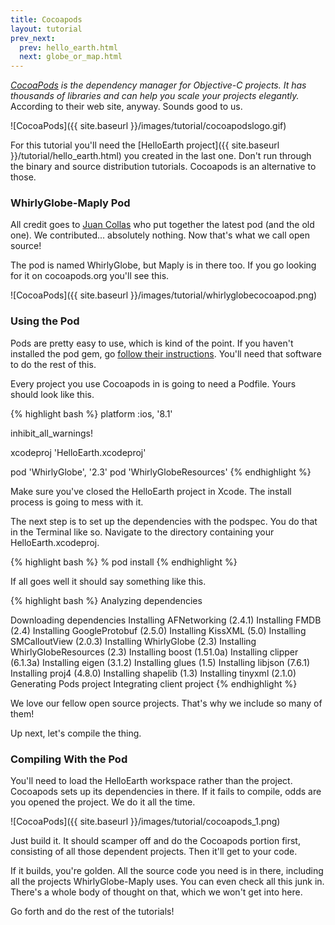 ```yaml
---
title: Cocoapods
layout: tutorial
prev_next:
  prev: hello_earth.html
  next: globe_or_map.html
---
```


_<a href= "http://cocoapods.org/" target="_blank">CocoaPods</a> is the dependency manager for Objective-C projects. It has thousands of libraries and can help you scale your projects elegantly._  According to their web site, anyway.  Sounds good to us.

![CocoaPods]({{ site.baseurl }}/images/tutorial/cocoapodslogo.gif)

For this tutorial you'll need the [HelloEarth project]({{ site.baseurl }}/tutorial/hello_earth.html) you created in the last one.  Don't run through the binary and source distribution tutorials.  Cocoapods is an alternative to those.

### WhirlyGlobe-Maply Pod

All credit goes to <a href= "https://github.com/jcollas" target="_blank">Juan Collas</a> who put together the latest pod (and the old one).  We contributed... absolutely nothing.  Now that's what we call open source!

The pod is named WhirlyGlobe, but Maply is in there too.  If you go looking for it on cocoapods.org you'll see this.

![CocoaPods]({{ site.baseurl }}/images/tutorial/whirlyglobecocoapod.png)

### Using the Pod

Pods are pretty easy to use, which is kind of the point.  If you haven't installed the pod gem, go <a href= "http://guides.cocoapods.org/using/getting-started.html#getting-started" target="_blank">follow their instructions</a>.  You'll need that software to do the rest of this.

Every project you use Cocoapods in is going to need a Podfile.  Yours should look like this.

{% highlight bash %}
platform :ios, '8.1'

inhibit_all_warnings!

xcodeproj 'HelloEarth.xcodeproj'

pod 'WhirlyGlobe', '2.3'
pod 'WhirlyGlobeResources'
{% endhighlight %}

Make sure you've closed the HelloEarth project in Xcode.  The install process is going to mess with it.  

The next step is to set up the dependencies with the podspec.  You do that in the Terminal like so.  Navigate to the directory containing your HelloEarth.xcodeproj.

{% highlight bash %}
% pod install
{% endhighlight %}

If all goes well it should say something like this.

{% highlight bash %}
Analyzing dependencies

Downloading dependencies
Installing AFNetworking (2.4.1)
Installing FMDB (2.4)
Installing GoogleProtobuf (2.5.0)
Installing KissXML (5.0)
Installing SMCalloutView (2.0.3)
Installing WhirlyGlobe (2.3)
Installing WhirlyGlobeResources (2.3)
Installing boost (1.51.0a)
Installing clipper (6.1.3a)
Installing eigen (3.1.2)
Installing glues (1.5)
Installing libjson (7.6.1)
Installing proj4 (4.8.0)
Installing shapelib (1.3)
Installing tinyxml (2.1.0)
Generating Pods project
Integrating client project
{% endhighlight %}

We love our fellow open source projects.  That's why we include so many of them!

Up next, let's compile the thing.

### Compiling With the Pod

You'll need to load the HelloEarth workspace rather than the project.  Cocoapods sets up its dependencies in there.  If it fails to compile, odds are you opened the project.  We do it all the time.

![CocoaPods]({{ site.baseurl }}/images/tutorial/cocoapods_1.png)

Just build it.  It should scamper off and do the Cocoapods portion first, consisting of all those dependent projects.  Then it'll get to your code.

If it builds, you're golden.  All the source code you need is in there, including all the projects WhirlyGlobe-Maply uses.  You can even check all this junk in.  There's a whole body of thought on that, which we won't get into here.

Go forth and do the rest of the tutorials!
